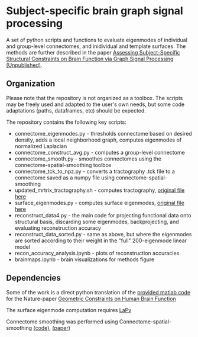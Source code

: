 # Subject-specific brain graph signal processing

A set of python scripts and functions to evaluate eigenmodes of individual and group-level connectomes, and inidividual and template surfaces. The methods are further described in the paper [Assessing Subject-Specific Structural Constraints on Brain Function via Graph Signal Processing (Unpublished)](). 

## Organization

Please note that the repository is not organized as a toolbox. The scripts may be freely used and adapted to the user's own needs, but some code adaptations (paths, dataframes, etc) should be expected. 

The repository contains the following key scripts:

* connectome_eigenmodes.py - thresholds connectome based on desired density, adds a local neighborhood graph, computes eigenmodes of normalized Laplacian
* connectome_construct_avg.py - computes a group-level connectome
* connectome_smooth.py - smoothes connectomes using the connectome-spatial-smoothing toolbox
* connectome_tck_to_npz.py - converts a tractography .tck file to a connectome saved as a numpy file using connectome-spatial-smoothing
* updated_mrtrix_tractography.sh - computes tractography, [original file here](https://github.com/sina-mansour/neural-identity/blob/master/codes/tractography/updated_mrtrix_tractography.sh)
* surface_eigenmodes.py - computes surface eigenmodes, [original file here](https://github.com/NSBLab/BrainEigenmodes/blob/main/surface_eigenmodes.py)
* reconstruct_data4.py - the main code for projecting functional data onto structural basis, discarding some eigenmodes, backprojecting, and evaluating reconstruction accuracy
* reconstruct_data_sorted.py - same as above, but where the eigenmodes are sorted according to their weight in the "full" 200-eigenmode linear model
* recon_accuracy_analysis.ipynb - plots of reconstruction accuracies
* brainmaps.ipynb - brain visualizations for methods figure

## Dependencies

Some of the work is a direct python translation of the [provided matlab code]([https://www.nature.com/articles/s41586-023-06098-1](https://github.com/NSBLab/BrainEigenmodes)) for the Nature-paper [Geometric Constraints on Human Brain Function](https://www.nature.com/articles/s41586-023-06098-1)

The surface eigenmode computation requires [LaPy](https://github.com/Deep-MI/LaPy/tree/main)

Connectome smoothing was performed using Connectome-spatial-smoothing [(code)](https://github.com/sina-mansour/connectome-spatial-smoothing), [(paper)](https://www.sciencedirect.com/science/article/pii/S1053811922000593)
